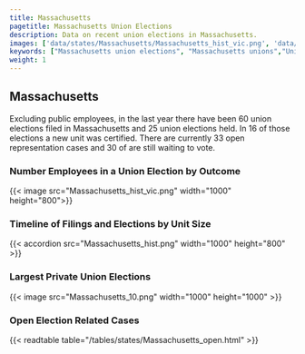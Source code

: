 ```yaml
---
title: Massachusetts
pagetitle: Massachusetts Union Elections
description: Data on recent union elections in Massachusetts.
images: ['data/states/Massachusetts/Massachusetts_hist_vic.png', 'data/states/Massachusetts/Massachusetts_hist_size.png', 'data/states/Massachusetts/Massachusetts_10.png']
keywords: ["Massachusetts union elections", "Massachusetts unions","Union elections"]
weight: 1
---
```

##  Massachusetts

Excluding public employees, in the last year there have been 60 union elections filed in Massachusetts and 25 union elections held. In 16 of those elections a new unit was certified. There are currently 33 open representation cases and 30 of are still waiting to vote.

### Number Employees in a Union Election by Outcome
{{< image src="Massachusetts_hist_vic.png" width="1000" height="800">}}

### Timeline of Filings and Elections by Unit Size
{{< accordion src="Massachusetts_hist.png" width="1000" height="800" >}}

### Largest Private Union Elections
{{< image src="Massachusetts_10.png" width="1000" height="1000"  >}}

### Open Election Related Cases
{{< readtable table="/tables/states/Massachusetts_open.html" >}}

